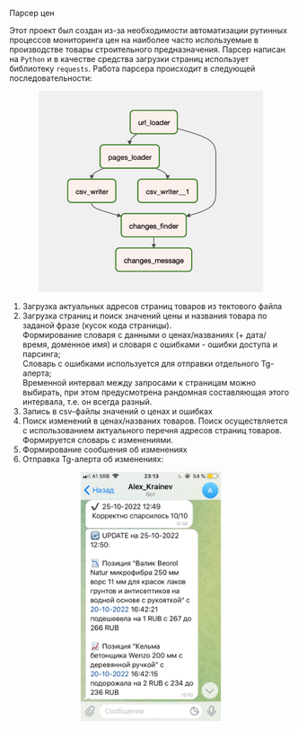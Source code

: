 Парсер цен

Этот проект был создан из-за необходимости автоматизации рутинных процессов мониторинга цен на наиболее часто используемые 
в производстве товары строительного предназначения. Парсер написан на `Python` и в качестве средства загрузки страниц использует 
библиотеку `requests`. Работа парсера происходит в следующей последовательности:

<p align="center">
<img src="dag_scheme.png" width="400">
</p>

1) Загрузка актуальных адресов страниц товаров из тектового файла
2) Загрузка страниц и поиск значений цены и названия товара по заданой фразе (кусок кода страницы).  
   Формирование словаря с данными о ценах/названиях (+ дата/время, доменное имя) и словаря с ошибками - ошибки доступа и парсинга;  
   Словарь с ошибками используется для отправки отдельного Tg-алерта;  
   Временной интервал между запросами к страницам можно выбирать, при этом предусмотрена рандомная составляющая этого интервала, т.е. он всегда 
   разный.
3) Запись в csv-файлы значений о ценах и ошибках
4) Поиск изменений в ценах/названих товаров. Поиск осуществляется с использованием актуального перечня адресов страниц товаров.  
   Формируется словарь с изменениями.
5) Формирование сообшения об изменениях
6) Отправка Tg-алерта об изменениях:
 
<p align="center">
<img src="8671A0A0-DA7D-4DA9-A8D5-BE0F805BD271_1_102_o.jpeg" width="250">
</p>
